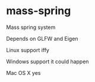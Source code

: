 # mass-spring
Mass spring system

Depends on GLFW and Eigen

Linux support iffy

Windows support it could happen

Mac OS X yes
